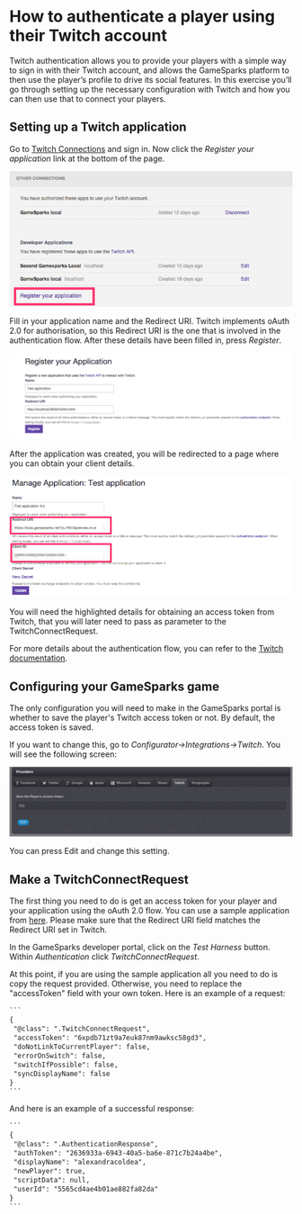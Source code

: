 # How to authenticate a player using their Twitch account

Twitch authentication allows you to provide your players with a simple way to sign in with their Twitch account, and allows the GameSparks platform to then use the player’s profile to drive its social features. In this exercise you’ll go through setting up the necessary configuration with Twitch and how you can then use that to connect your players.

## Setting up a Twitch application

Go to [Twitch Connections](http://www.twitch.tv/settings/connections) and sign in. Now click the *Register your application* link at the bottom of the page.

![](img/AuthTwitch/1.png)

Fill in your application name and the Redirect URI. Twitch implements oAuth 2.0 for authorisation, so this Redirect URI is the one that is involved in the authentication flow. After these details have been filled in, press *Register*.

![](img/AuthTwitch/2.png)

After the application was created, you will be redirected to a page where you can obtain your client details.

![](img/AuthTwitch/3.png)

You will need the highlighted details for obtaining an access token from Twitch, that you will later need to pass as parameter to the TwitchConnectRequest.

For more details about the authentication flow, you can refer to the [Twitch documentation](https://github.com/justintv/Twitch-API/blob/master/authentication.md).

## Configuring your GameSparks game

The only configuration you will need to make in the GameSparks portal is whether to save the player's Twitch access token or not. By default, the access token is saved.

 If you want to change this, go to *Configurator→Integrations→Twitch*. You will see the following screen:

 ![](img/AuthTwitch/4.png)

 You can press Edit and change this setting.

## Make a TwitchConnectRequest

The first thing you need to do is get an access token for your player and your application using the oAuth 2.0 flow. You can use a sample application from [here](/?p=7681). Please make sure that the Redirect URI field matches the Redirect URI set in Twitch.

 In the GameSparks developer portal, click on the *Test Harness* button. Within *Authentication* click *TwitchConnectRequest*.

  At this point, if you are using the sample application all you need to do is copy the request provided. Otherwise, you need to replace the "accessToken" field with your own token. Here is an example of a request:

    ```
    {
     "@class": ".TwitchConnectRequest",
     "accessToken": "6xpdb71zt9a7euk87nm9awksc58gd3",
     "doNotLinkToCurrentPlayer": false,
     "errorOnSwitch": false,
     "switchIfPossible": false,
     "syncDisplayName": false
    }
    ```

And here is an example of a successful response:

    ```
    {
     "@class": ".AuthenticationResponse",
     "authToken": "2636933a-6943-40a5-ba6e-871c7b24a4be",
     "displayName": "alexandracoldea",
     "newPlayer": true,
     "scriptData": null,
     "userId": "5565cd4ae4b01ae882fa82da"
    }
    ```
